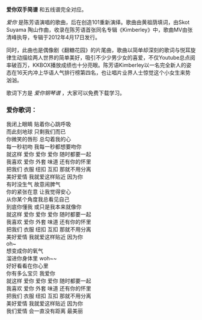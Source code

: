 

**爱你双手简谱** 和五线谱完全对应。

_爱你_ 是陈芳语演唱的歌曲，后在创造101重新演绎。歌曲由黄祖荫填词，由Skot Suyama
陶山作曲，收录在陈芳语首张同名专辑《Kimberley》中，歌曲MV由张清峰执导，专辑于2012年4月17日发行。

同时，此曲也是偶像剧《翻糖花园》的片尾曲，歌曲以简单却深刻的歌词与悦耳旋律生动描绘两人世界的简单美好，吸引不少少男少女的喜爱，不仅Youtube总点阅率破百万，KKBOX播放成绩也十分亮眼。陈芳语Kimberley以一名完全新人的姿态在16天内冲上华语人气排行榜第四名，也让唱片业界人士惊觉这个小女生来势汹汹。

歌词下方是 _爱你钢琴谱_ ，大家可以免费下载学习。

### 爱你歌词：

我闭上眼睛 贴着你心跳呼吸  
而此刻地球 只剩我们而已  
你微笑的唇形 总勾着我的心  
每一秒初吻 我每一秒都想要吻你  
就这样 爱你 爱你 爱你 随时都要一起  
我喜欢 爱你 外套 味道 还有你的怀里  
把我们 衣服 纽扣 互扣 那就不用分离  
美好爱情 我就爱这样贴近 因为你  
有时没生气 故意闹脾气  
你的紧张在意 让我觉得安心  
从你某个角度我总看见自己  
到底你懂我 或只是我本来就像你  
就这样 爱你 爱你 爱你 随时都要一起  
我喜欢 爱你 外套 味道 还有你的怀里  
把我们 衣服 纽扣 互扣 那就不用分离  
美好爱情 我就爱这样贴近 因为你  
oh~  
想变成你的氧气  
溜进你身体里 woh~~  
好好看看在你心里  
你有多么宝贝 我爱你  
就这样 爱你 爱你 爱你 随时都要一起  
我喜欢 爱你 外套 味道 还有你的怀里  
把我们 衣服 纽扣 互扣 那就不用分离  
美好爱情 我就爱这样贴近 因为你  
我们爱情 会一直没有距离 最美丽

